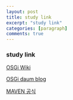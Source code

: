 ```yaml
---
layout: post
title: study link
excerpt: "study link"
categories: [paragraph]
comments: true
---
```



### study link

[OSGi Wiki](https://ko.wikipedia.org/wiki/OSGi)

[OSGi daum blog](http://blog.daum.net/7dbwnckd/7972610)

[MAVEN 공식](https://maven.apache.org/)
